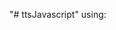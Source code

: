 "# ttsJavascript" 
using:
<script src="js/mirc/script.js"></script>
<script>
                var msg = new SpeechSynthesisUtterance('Seja bem vindo ');
                 window.speechSynthesis.speak(msg);
                 
</script>
